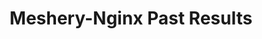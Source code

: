 ---
layout: past-results-layout
title: Meshery-Nginx Past Results
permalink: installation/compatibility-matrix/meshery-nginx-sm-past-results
description: a complete compatibility matrix and project test status dashboard.
language: en
display-title: "false"
list: exclude
type: "project"
service-mesh: "meshery-nginx-sm"
subheading: Meshery-Nginx
---